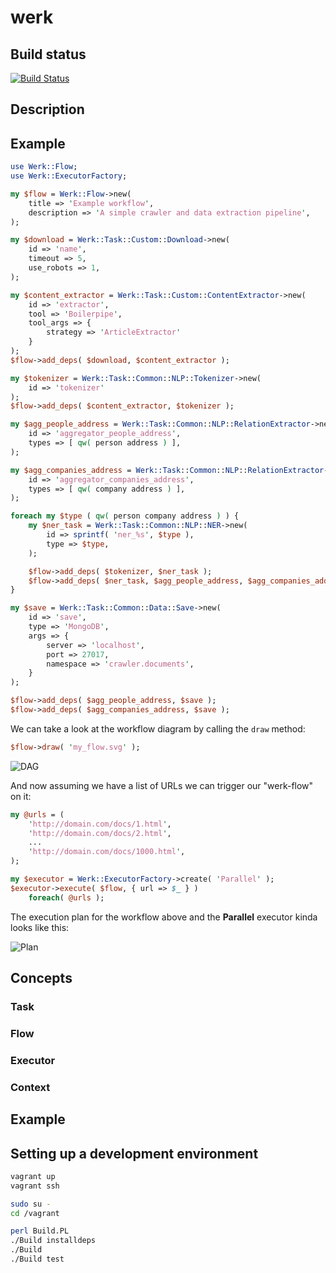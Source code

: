 # werk

## Build status

[![Build Status](https://travis-ci.org/marghidanu/werk.svg?branch=master)](https://travis-ci.org/marghidanu/werk)

## Description

## Example

```perl
use Werk::Flow;
use Werk::ExecutorFactory;

my $flow = Werk::Flow->new(
	title => 'Example workflow',
	description => 'A simple crawler and data extraction pipeline',
);

my $download = Werk::Task::Custom::Download->new(
	id => 'name',
	timeout => 5,
	use_robots => 1,
);

my $content_extractor = Werk::Task::Custom::ContentExtractor->new(
	id => 'extractor',
	tool => 'Boilerpipe',
	tool_args => {
		strategy => 'ArticleExtractor'
	}
);
$flow->add_deps( $download, $content_extractor );

my $tokenizer = Werk::Task::Common::NLP::Tokenizer->new(
	id => 'tokenizer'
);
$flow->add_deps( $content_extractor, $tokenizer );

my $agg_people_address = Werk::Task::Common::NLP::RelationExtractor->new(
	id => 'aggregator_people_address',
	types => [ qw( person address ) ],
);

my $agg_companies_address = Werk::Task::Common::NLP::RelationExtractor->new(
	id => 'aggregator_companies_address',
	types => [ qw( company address ) ],
);

foreach my $type ( qw( person company address ) ) {
	my $ner_task = Werk::Task::Common::NLP::NER->new(
		id => sprintf( 'ner_%s', $type ),
		type => $type,
	);

	$flow->add_deps( $tokenizer, $ner_task );
	$flow->add_deps( $ner_task, $agg_people_address, $agg_companies_address );
}

my $save = Werk::Task::Common::Data::Save->new(
	id => 'save',
	type => 'MongoDB',
	args => {
		server => 'localhost',
		port => 27017,
		namespace => 'crawler.documents',
	}
);

$flow->add_deps( $agg_people_address, $save );
$flow->add_deps( $agg_companies_address, $save );
```

We can take a look at the workflow diagram by calling the `draw` method:

```perl
$flow->draw( 'my_flow.svg' );
```
![DAG](https://raw.githubusercontent.com/marghidanu/werk/master/share/images/documentation_dag.svg?sanitize=true)


And now assuming we have a list of URLs we can trigger our "werk-flow" on it:

```perl
my @urls = (
	'http://domain.com/docs/1.html',
	'http://domain.com/docs/2.html',
	...
	'http://domain.com/docs/1000.html',
);

my $executor = Werk::ExecutorFactory->create( 'Parallel' );
$executor->execute( $flow, { url => $_ } )
	foreach( @urls );
```

The execution plan for the workflow above and the **Parallel** executor kinda looks like this:

![Plan](https://raw.githubusercontent.com/marghidanu/werk/master/share/images/documentation_plan.svg?sanitize=true)

## Concepts

### Task

### Flow

### Executor

### Context

## Example

## Setting up a development environment

```bash
vagrant up
vagrant ssh

sudo su -
cd /vagrant

perl Build.PL
./Build installdeps
./Build
./Build test
```
